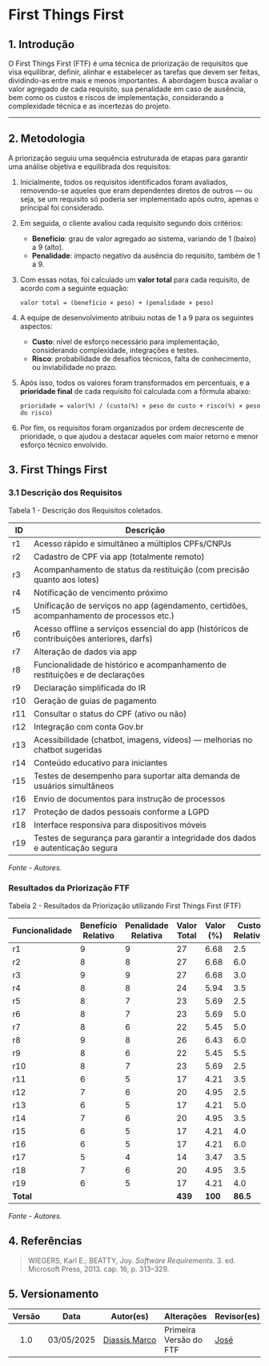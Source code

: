 # First Things First

## 1. Introdução

O First Things First (FTF) é uma técnica de priorização de requisitos que visa equilibrar, definir, alinhar e estabelecer as tarefas que devem ser feitas, dividindo-as entre mais e menos importantes. A abordagem busca avaliar o valor agregado de cada requisito, sua penalidade em caso de ausência, bem como os custos e riscos de implementação, considerando a complexidade técnica e as incertezas do projeto.

---

## 2. Metodologia

A priorização seguiu uma sequência estruturada de etapas para garantir uma análise objetiva e equilibrada dos requisitos:

1. Inicialmente, todos os requisitos identificados foram avaliados, removendo-se aqueles que eram dependentes diretos de outros — ou seja, se um requisito só poderia ser implementado após outro, apenas o principal foi considerado.

2. Em seguida, o cliente avaliou cada requisito segundo dois critérios:

   * **Benefício**: grau de valor agregado ao sistema, variando de 1 (baixo) a 9 (alto).
   * **Penalidade**: impacto negativo da ausência do requisito, também de 1 a 9.

3. Com essas notas, foi calculado um **valor total** para cada requisito, de acordo com a seguinte equação:

   ```
   valor total = (benefício × peso) + (penalidade × peso)
   ```

4. A equipe de desenvolvimento atribuiu notas de 1 a 9 para os seguintes aspectos:

   * **Custo**: nível de esforço necessário para implementação, considerando complexidade, integrações e testes.
   * **Risco**: probabilidade de desafios técnicos, falta de conhecimento, ou inviabilidade no prazo.

5. Após isso, todos os valores foram transformados em percentuais, e a **prioridade final** de cada requisito foi calculada com a fórmula abaixo:

   ```
   prioridade = valor(%) / (custo(%) × peso do custo + risco(%) × peso do risco)
   ```

6. Por fim, os requisitos foram organizados por ordem decrescente de prioridade, o que ajudou a destacar aqueles com maior retorno e menor esforço técnico envolvido.

## 3. First Things First

### 3.1 Descrição dos Requisitos
Tabela 1 - Descrição dos Requisitos coletados.

| ID  | Descrição                                                                                  |
| --- | ------------------------------------------------------------------------------------------ |
| r1  | Acesso rápido e simultâneo a múltiplos CPFs/CNPJs                                          |
| r2  | Cadastro de CPF via app (totalmente remoto)                                                |
| r3  | Acompanhamento de status da restituição (com precisão quanto aos lotes)                    |
| r4  | Notificação de vencimento próximo                                                          |
| r5  | Unificação de serviços no app (agendamento, certidões, acompanhamento de processos etc.)   |
| r6  | Acesso offline a serviços essencial do app (históricos de contribuições anteriores, darfs) |
| r7  | Alteração de dados via app                                                                 |
| r8  | Funcionalidade de histórico e acompanhamento de restituições e de declarações              |
| r9  | Declaração simplificada do IR                                                              |
| r10 | Geração de guias de pagamento                                                              |
| r11 | Consultar o status do CPF (ativo ou não)                                                   |
| r12 | Integração com conta Gov.br                                                                |
| r13 | Acessibilidade (chatbot, imagens, vídeos) — melhorias no chatbot sugeridas                 |
| r14 | Conteúdo educativo para iniciantes                                                         |
| r15 | Testes de desempenho para suportar alta demanda de usuários simultâneos                    |
| r16 | Envio de documentos para instrução de processos                                            |
| r17 | Proteção de dados pessoais conforme a LGPD                                                 |
| r18 | Interface responsiva para dispositivos móveis                                              |
| r19 | Testes de segurança para garantir a integridade dos dados e autenticação segura            |
_Fonte - Autores._


### Resultados da Priorização FTF
Tabela 2 - Resultados da Priorização utilizando First Things First (FTF)

| Funcionalidade | Benefício Relativo | Penalidade Relativa | Valor Total | Valor (%) | Custo Relativo | Custo (%) | Risco Relativo | Risco (%) | Prioridade |
|----------------|---------------------|----------------------|-------------|-----------|----------------|-----------|----------------|-----------|------------|
| r1             | 9                   | 9                    | 27          | 6.68      | 2.5            | 2.89      | 2.5            | 3.36      | 2.055      |
| r2             | 8                   | 8                    | 27          | 6.68      | 6.0            | 6.94      | 3.3            | 4.46      | 1.095      |
| r3             | 9                   | 9                    | 27          | 6.68      | 3.0            | 3.47      | 2.5            | 3.36      | 2.009      |
| r4             | 8                   | 8                    | 24          | 5.94      | 3.5            | 4.05      | 3.3            | 4.46      | 1.456      |
| r5             | 8                   | 7                    | 23          | 5.69      | 2.5            | 2.89      | 2.5            | 3.36      | 2.055      |
| r6             | 8                   | 7                    | 23          | 5.69      | 5.0            | 5.79      | 3.3            | 4.46      | 1.062      |
| r7             | 8                   | 6                    | 22          | 5.45      | 5.0            | 5.79      | 3.3            | 4.46      | 1.017      |
| r8             | 9                   | 8                    | 26          | 6.43      | 6.0            | 6.94      | 4.2            | 5.59      | 0.957      |
| r9             | 8                   | 6                    | 22          | 5.45      | 5.5            | 6.37      | 3.3            | 4.46      | 0.973      |
| r10            | 8                   | 7                    | 23          | 5.69      | 2.5            | 2.89      | 3.6            | 4.91      | 1.589      |
| r11            | 6                   | 5                    | 17          | 4.21      | 3.5            | 4.62      | 2.5            | 3.36      | 1.050      |
| r12            | 7                   | 6                    | 20          | 4.95      | 2.5            | 2.89      | 2.5            | 3.36      | 2.055      |
| r13            | 6                   | 5                    | 17          | 4.21      | 5.0            | 5.79      | 3.3            | 4.46      | 0.818      |
| r14            | 7                   | 6                    | 20          | 4.95      | 3.5            | 4.62      | 3.3            | 4.46      | 1.087      |
| r15            | 6                   | 5                    | 17          | 4.21      | 4.0            | 5.21      | 4.2            | 5.59      | 0.777      |
| r16            | 6                   | 5                    | 17          | 4.21      | 6.0            | 6.94      | 4.2            | 5.59      | 0.691      |
| r17            | 5                   | 4                    | 14          | 3.47      | 3.5            | 4.05      | 2.8            | 3.76      | 0.856      |
| r18            | 7                   | 6                    | 20          | 4.95      | 3.5            | 4.05      | 3.3            | 4.46      | 1.170      |
| r19            | 6                   | 5                    | 17          | 4.21      | 4.0            | 5.21      | 4.2            | 5.59      | 0.777      |
| **Total**      |                     |                      | **439**     | **100**   | **86.5**       | **100**    | **74.4**       | **100**    |            |
_Fonte - Autores._


## 4. Referências

> WIEGERS, Karl E.; BEATTY, Joy. *Software Requirements*. 3. ed. Microsoft Press, 2013. cap. 16, p. 313–329.

## 5. Versionamento

| Versão | Data       | Autor(es)          | Alterações                                             | Revisor(es) |
| :----: | ---------- | ------------------ | ------------------------------------------------------ | ----------- |
|   1.0  | 03/05/2025 | [Diassis](https://github.com/Diaxiz),[Marco](https://github.com/marcomarquesdc)  | Primeira Versão do FTF | [José](https://github.com/jevprado)   |

